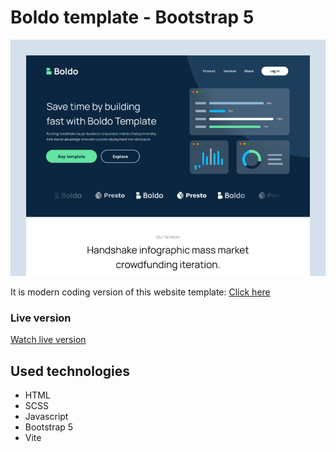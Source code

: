 # Boldo template - Bootstrap 5

![alt text](https://github.com/damiankomonski/boldo-template/blob/main/cover-image.png?raw=true)

It is modern coding version of this website template:
[Click here](https://www.uistore.design/items/boldo-free-landing-page-design-for-figma/)

### Live version
[Watch live version](https://koskistudio.pl/projects/boldo-template/)

## Used technologies
- HTML
- SCSS
- Javascript
- Bootstrap 5
- Vite